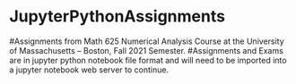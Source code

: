 # JupyterPythonAssignments

#Assignments from Math 625 Numerical Analysis Course at the University of Massachusetts – Boston, Fall 2021 Semester. 
#Assignments and Exams are in jupyter python notebook file format and will need to be imported into a jupyter notebook web server to continue. 
